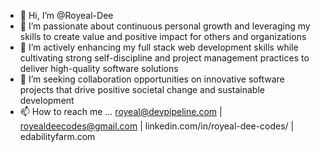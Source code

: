 - 👋 Hi, I’m @Royeal-Dee
- 👀 I’m passionate about continuous personal growth and leveraging my skills to create value and positive impact for others and organizations
- 🌱 I’m actively enhancing my full stack web development skills while cultivating strong self-discipline and project management practices to deliver high-quality software solutions
- 💞️ I’m seeking collaboration opportunities on innovative software projects that drive positive societal change and sustainable development
- 📫 How to reach me ... royeal@devpipeline.com | royealdeecodes@gmail.com | linkedin.com/in/royeal-dee-codes/ | edabilityfarm.com

<!---
Royeal-Dee/Royeal-Dee is a ✨ special ✨ repository because its `README.md` (this file) appears on your GitHub profile.
You can click the Preview link to take a look at your changes.
--->
